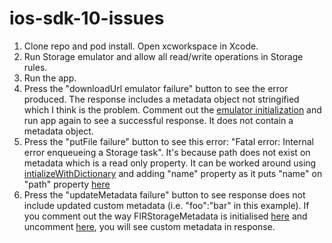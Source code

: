 # ios-sdk-10-issues

1. Clone repo and pod install. Open xcworkspace in Xcode.
2. Run Storage emulator and allow all read/write operations in Storage rules.
3. Run the app.
4. Press the "downloadUrl emulator failure" button to see the error produced. The response includes a metadata object not stringified which I think is the problem.
Comment out the [emulator initialization](https://github.com/invertase/ios-sdk-10-issues/blob/main/storage-issues/AppDelegate.m#L23) and run app again to see a successful response. It does not contain a 
metadata object.
5. Press the "putFile failure" button to see this error: "Fatal error: Internal error enqueueing a Storage task". It's because path does not exist on
metadata which is a read only property. It can be worked around using [intializeWithDictionary](https://github.com/firebase/firebase-ios-sdk/blob/master/FirebaseStorage/Sources/StorageMetadata.swift#L156) and adding "name" property as it puts "name" on "path" property [here](https://github.com/firebase/firebase-ios-sdk/blob/master/FirebaseStorage/Sources/StorageMetadata.swift#L174)
6. Press the "updateMetadata failure" button to see response does not include updated custom metadata (i.e. "foo":"bar" in this example). If you comment out
the way FIRStorageMetadata is initialised [here](https://github.com/invertase/ios-sdk-10-issues/blob/main/storage-issues/ViewController.m#L98-L99) and 
uncomment [here](https://github.com/invertase/ios-sdk-10-issues/blob/main/storage-issues/ViewController.m#L102-L103), you will see custom metadata in response.
